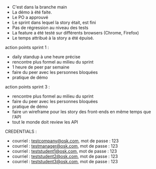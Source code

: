 - C'est dans la branche main
- La démo à été faite.
- Le PO a approuvé
- Le sprint dans lequel la story était, est fini
- Pas de régression au niveau des tests
- La feature a été testé sur différents browsers (Chrome, Firefox)
- Le temps attribué à la story a été épuisé.

action points sprint 1 :
- daily standup à une heure précise
- rencontre plus formel au milieu du sprint
- 1 heure de peer par semaine
- faire du peer avec les personnes bloquées
- pratique de démo

action points sprint 3 :
- rencontre plus formel au milieu du sprint
- faire du peer avec les personnes bloquées
- pratique de démo
- faire un wireframe pour les story des front-ends en même temps que l'API
- tout le monde doit review les API


CREDENTIALS :
- courriel : testcompany@osk.com, mot de passe : 123
- courriel : testmanager@osk.com, mot de passe : 123
- courriel : teststudent1@osk.com, mot de passe : 123
-  courriel : teststudent2@osk.com, mot de passe : 123
- courriel : teststudent3@osk.com, mot de passe : 123
